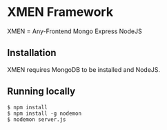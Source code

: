# XMEN Framework

XMEN = Any-Frontend Mongo Express NodeJS


## Installation

XMEN requires MongoDB to be installed and NodeJS.

## Running locally

```
$ npm install
$ npm install -g nodemon
$ nodemon server.js
```
